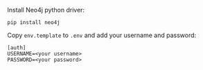 Install Neo4j python driver:
```
pip install neo4j
```

Copy `env.template` to `.env` and add your username and password:
```
[auth]
USERNAME=<your username>
PASSWORD=<your password>
```
